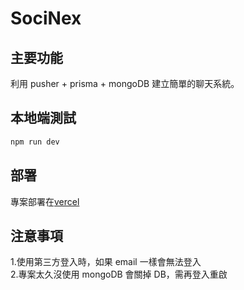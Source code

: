 # SociNex

## 主要功能

利用 pusher + prisma + mongoDB 建立簡單的聊天系統。

## 本地端測試

```bash
npm run dev
```

## 部署

專案部署在[vercel](https://messenger-clone-rouge.vercel.app/)

## 注意事項

1.使用第三方登入時，如果 email 一樣會無法登入  
2.專案太久沒使用 mongoDB 會關掉 DB，需再登入重啟
